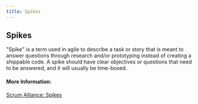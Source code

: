 ```yaml
---
title: Spikes
---
```

## Spikes

"Spike" is a term used in agile to describe a task or story that is meant to answer questions through research and/or prototyping instead of creating a shippable code. A spike should have clear objectives or questions that need to be answered, and it will usually be time-boxed.


#### More Information:
[Scrum Alliance: Spikes](https://www.scrumalliance.org/community/articles/2013/march/spikes-and-the-effort-to-grief-ratio)


